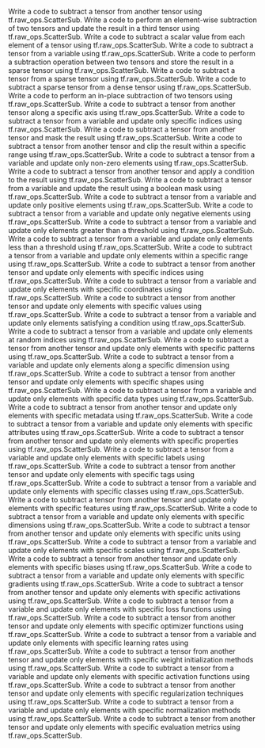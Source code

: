 Write a code to subtract a tensor from another tensor using tf.raw_ops.ScatterSub.
Write a code to perform an element-wise subtraction of two tensors and update the result in a third tensor using tf.raw_ops.ScatterSub.
Write a code to subtract a scalar value from each element of a tensor using tf.raw_ops.ScatterSub.
Write a code to subtract a tensor from a variable using tf.raw_ops.ScatterSub.
Write a code to perform a subtraction operation between two tensors and store the result in a sparse tensor using tf.raw_ops.ScatterSub.
Write a code to subtract a tensor from a sparse tensor using tf.raw_ops.ScatterSub.
Write a code to subtract a sparse tensor from a dense tensor using tf.raw_ops.ScatterSub.
Write a code to perform an in-place subtraction of two tensors using tf.raw_ops.ScatterSub.
Write a code to subtract a tensor from another tensor along a specific axis using tf.raw_ops.ScatterSub.
Write a code to subtract a tensor from a variable and update only specific indices using tf.raw_ops.ScatterSub.
Write a code to subtract a tensor from another tensor and mask the result using tf.raw_ops.ScatterSub.
Write a code to subtract a tensor from another tensor and clip the result within a specific range using tf.raw_ops.ScatterSub.
Write a code to subtract a tensor from a variable and update only non-zero elements using tf.raw_ops.ScatterSub.
Write a code to subtract a tensor from another tensor and apply a condition to the result using tf.raw_ops.ScatterSub.
Write a code to subtract a tensor from a variable and update the result using a boolean mask using tf.raw_ops.ScatterSub.
Write a code to subtract a tensor from a variable and update only positive elements using tf.raw_ops.ScatterSub.
Write a code to subtract a tensor from a variable and update only negative elements using tf.raw_ops.ScatterSub.
Write a code to subtract a tensor from a variable and update only elements greater than a threshold using tf.raw_ops.ScatterSub.
Write a code to subtract a tensor from a variable and update only elements less than a threshold using tf.raw_ops.ScatterSub.
Write a code to subtract a tensor from a variable and update only elements within a specific range using tf.raw_ops.ScatterSub.
Write a code to subtract a tensor from another tensor and update only elements with specific indices using tf.raw_ops.ScatterSub.
Write a code to subtract a tensor from a variable and update only elements with specific coordinates using tf.raw_ops.ScatterSub.
Write a code to subtract a tensor from another tensor and update only elements with specific values using tf.raw_ops.ScatterSub.
Write a code to subtract a tensor from a variable and update only elements satisfying a condition using tf.raw_ops.ScatterSub.
Write a code to subtract a tensor from a variable and update only elements at random indices using tf.raw_ops.ScatterSub.
Write a code to subtract a tensor from another tensor and update only elements with specific patterns using tf.raw_ops.ScatterSub.
Write a code to subtract a tensor from a variable and update only elements along a specific dimension using tf.raw_ops.ScatterSub.
Write a code to subtract a tensor from another tensor and update only elements with specific shapes using tf.raw_ops.ScatterSub.
Write a code to subtract a tensor from a variable and update only elements with specific data types using tf.raw_ops.ScatterSub.
Write a code to subtract a tensor from another tensor and update only elements with specific metadata using tf.raw_ops.ScatterSub.
Write a code to subtract a tensor from a variable and update only elements with specific attributes using tf.raw_ops.ScatterSub.
Write a code to subtract a tensor from another tensor and update only elements with specific properties using tf.raw_ops.ScatterSub.
Write a code to subtract a tensor from a variable and update only elements with specific labels using tf.raw_ops.ScatterSub.
Write a code to subtract a tensor from another tensor and update only elements with specific tags using tf.raw_ops.ScatterSub.
Write a code to subtract a tensor from a variable and update only elements with specific classes using tf.raw_ops.ScatterSub.
Write a code to subtract a tensor from another tensor and update only elements with specific features using tf.raw_ops.ScatterSub.
Write a code to subtract a tensor from a variable and update only elements with specific dimensions using tf.raw_ops.ScatterSub.
Write a code to subtract a tensor from another tensor and update only elements with specific units using tf.raw_ops.ScatterSub.
Write a code to subtract a tensor from a variable and update only elements with specific scales using tf.raw_ops.ScatterSub.
Write a code to subtract a tensor from another tensor and update only elements with specific biases using tf.raw_ops.ScatterSub.
Write a code to subtract a tensor from a variable and update only elements with specific gradients using tf.raw_ops.ScatterSub.
Write a code to subtract a tensor from another tensor and update only elements with specific activations using tf.raw_ops.ScatterSub.
Write a code to subtract a tensor from a variable and update only elements with specific loss functions using tf.raw_ops.ScatterSub.
Write a code to subtract a tensor from another tensor and update only elements with specific optimizer functions using tf.raw_ops.ScatterSub.
Write a code to subtract a tensor from a variable and update only elements with specific learning rates using tf.raw_ops.ScatterSub.
Write a code to subtract a tensor from another tensor and update only elements with specific weight initialization methods using tf.raw_ops.ScatterSub.
Write a code to subtract a tensor from a variable and update only elements with specific activation functions using tf.raw_ops.ScatterSub.
Write a code to subtract a tensor from another tensor and update only elements with specific regularization techniques using tf.raw_ops.ScatterSub.
Write a code to subtract a tensor from a variable and update only elements with specific normalization methods using tf.raw_ops.ScatterSub.
Write a code to subtract a tensor from another tensor and update only elements with specific evaluation metrics using tf.raw_ops.ScatterSub.